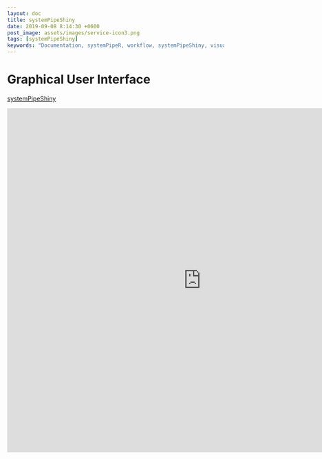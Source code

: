 ```yaml
---
layout: doc
title: systemPipeShiny
date: 2019-09-08 8:14:30 +0600
post_image: assets/images/service-icon3.png
tags: [systemPipeShiny]
keywords: "Documentation, systemPipeR, workflow, systemPipeShiny, visualization"
---
```


# Graphical User Interface

[systemPipeShiny](https://tgirke.shinyapps.io/systemPipeShiny/)

<iframe src="https://tgirke.shinyapps.io/systemPipeShiny/" style="border: none; width: 900px; height: 800px"></iframe>


